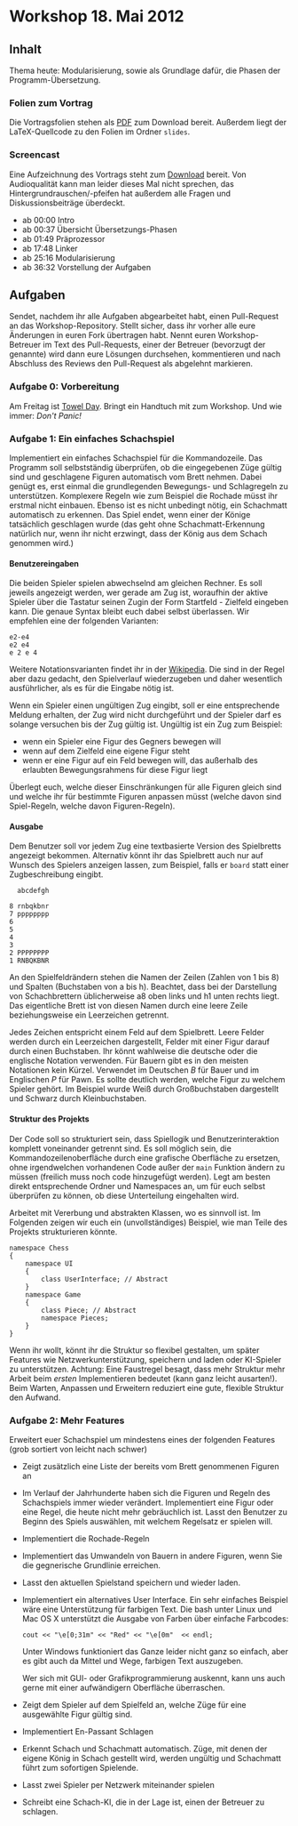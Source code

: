 # Workshop 18. Mai 2012

## Inhalt

Thema heute: Modularisierung, sowie als Grundlage dafür, die Phasen der Programm-Übersetzung.

### Folien zum Vortrag

Die Vortragsfolien stehen als [PDF](https://github.com/downloads/kit-cpp-workshop/workshop-ss12-04/slides.pdf) zum Download bereit. Außerdem liegt der LaTeX-Quellcode zu den Folien im Ordner `slides`.

### Screencast

Eine Aufzeichnung des Vortrags steht zum [Download](http://ubuntuone.com/7aINm5vTShhKjOTjbrRkUo) bereit. Von Audioqualität kann man leider dieses Mal nicht sprechen, das Hintergrundrauschen/-pfeifen hat außerdem alle Fragen und Diskussionsbeiträge überdeckt.

 - ab 00:00 Intro
 - ab 00:37 Übersicht Übersetzungs-Phasen
 - ab 01:49 Präprozessor
 - ab 17:48 Linker
 - ab 25:16 Modularisierung
 - ab 36:32 Vorstellung der Aufgaben
 

## Aufgaben

Sendet, nachdem ihr alle Aufgaben abgearbeitet habt, einen Pull-Request an das Workshop-Repository. Stellt sicher, dass ihr vorher alle eure Änderungen in euren Fork übertragen habt. Nennt euren Workshop-Betreuer im Text des Pull-Requests, einer der Betreuer (bevorzugt der genannte) wird dann eure Lösungen durchsehen, kommentieren und nach Abschluss des Reviews den Pull-Request als abgelehnt markieren.

### Aufgabe 0: Vorbereitung

Am Freitag ist [Towel Day](http://de.wikipedia.org/wiki/Towel_Day). Bringt ein Handtuch mit zum Workshop. Und wie immer: 
_Don't Panic!_


### Aufgabe 1: Ein einfaches Schachspiel

Implementiert ein einfaches Schachspiel für die Kommandozeile. Das Programm soll selbstständig überprüfen, ob die 
eingegebenen Züge gültig sind und geschlagene Figuren automatisch vom Brett nehmen. Dabei genügt es, erst einmal die 
grundlegenden Bewegungs- und Schlagregeln zu unterstützen. Komplexere Regeln wie zum Beispiel die Rochade müsst ihr 
erstmal nicht einbauen. Ebenso ist es nicht unbedingt nötig, ein Schachmatt automatisch zu erkennen. Das Spiel endet, 
wenn einer der Könige tatsächlich geschlagen wurde (das geht ohne Schachmatt-Erkennung natürlich nur, wenn ihr nicht
erzwingt, dass der König aus dem Schach genommen wird.)

#### Benutzereingaben

Die beiden Spieler spielen abwechselnd am gleichen Rechner. Es soll jeweils angezeigt werden, wer gerade am Zug ist, 
woraufhin der aktive Spieler über die Tastatur seinen Zugin der Form Startfeld - Zielfeld eingeben kann. Die genaue 
Syntax bleibt euch dabei selbst überlassen. Wir empfehlen eine der folgenden Varianten:

    e2-e4
    e2 e4
    e 2 e 4
  
Weitere Notationsvarianten findet ihr in der [Wikipedia](http://de.wikipedia.org/wiki/Schach#Notation). Die sind in der 
Regel aber dazu gedacht, den Spielverlauf wiederzugeben und daher wesentlich ausführlicher, als es für die Eingabe 
nötig ist.

Wenn ein Spieler einen ungültigen Zug eingibt, soll er eine entsprechende Meldung erhalten, der Zug wird nicht durchgeführt
und der Spieler darf es solange versuchen bis der Zug gültig ist.
Ungültig ist ein Zug zum Beispiel:
* wenn ein Spieler eine Figur des Gegners bewegen will
* wenn auf dem Zielfeld eine eigene Figur steht
* wenn er eine Figur auf ein Feld bewegen will, das außerhalb des erlaubten Bewegungsrahmens für diese Figur liegt

Überlegt euch, welche dieser Einschränkungen für alle Figuren gleich sind und welche ihr für bestimmte Figuren anpassen
müsst (welche davon sind Spiel-Regeln, welche davon Figuren-Regeln).

#### Ausgabe

Dem Benutzer soll vor jedem Zug eine textbasierte Version des Spielbretts angezeigt bekommen. Alternativ könnt ihr das 
Spielbrett auch nur auf Wunsch des Spielers anzeigen lassen, zum Beispiel, falls er `board` statt einer Zugbeschreibung 
eingibt.

      abcdefgh
    
    8 rnbqkbnr
    7 pppppppp
    6         
    5         
    4         
    3         
    2 PPPPPPPP
    1 RNBQKBNR

An den Spielfeldrändern stehen die Namen der Zeilen (Zahlen von 1 bis 8) und Spalten (Buchstaben von a bis h). Beachtet, 
dass bei der Darstellung von Schachbrettern üblicherweise a8 oben links und h1 unten rechts liegt. Das eigentliche Brett 
ist von diesen Namen durch eine leere Zeile beziehungsweise ein Leerzeichen getrennt.

Jedes Zeichen entspricht einem Feld auf dem Spielbrett. Leere Felder werden durch ein Leerzeichen dargestellt, Felder 
mit einer Figur darauf durch einen Buchstaben. Ihr könnt wahlweise die deutsche oder die englische Notation verwenden. 
Für Bauern gibt es in den meisten Notationen kein Kürzel. Verwendet im Deutschen _B_ für Bauer und im Englischen _P_ für 
Pawn. Es sollte deutlich werden, welche Figur zu welchem Spieler gehört. Im Beispiel wurde Weiß durch Großbuchstaben 
dargestellt und Schwarz durch Kleinbuchstaben.

#### Struktur des Projekts

Der Code soll so strukturiert sein, dass Spiellogik und Benutzerinteraktion komplett voneinander getrennt sind. Es soll 
möglich sein, die Kommandozeilenoberfläche durch eine grafische Oberfläche zu ersetzen, ohne irgendwelchen vorhandenen 
Code außer der `main` Funktion ändern zu müssen (freilich muss noch code hinzugefügt werden). Legt am besten direkt
entsprechende Ordner und Namespaces an, um für euch selbst überprüfen zu können, ob diese Unterteilung eingehalten wird.

Arbeitet mit Vererbung und abstrakten Klassen, wo es sinnvoll ist. Im Folgenden zeigen wir euch ein (unvollständiges) 
Beispiel, wie man Teile des Projekts strukturieren könnte.

    namespace Chess
    {
        namespace UI
        {
            class UserInterface; // Abstract
        }
        namespace Game
        {
            class Piece; // Abstract
            namespace Pieces;
        }
    }

Wenn ihr wollt, könnt ihr die Struktur so flexibel gestalten, um später Features wie Netzwerkunterstützung, 
speichern und laden oder KI-Spieler zu unterstützen. Achtung: Eine Faustregel besagt, dass mehr Struktur mehr Arbeit
beim _ersten_ Implementieren bedeutet (kann ganz leicht ausarten!). Beim Warten, Anpassen und Erweitern reduziert eine
gute, flexible Struktur den Aufwand.

### Aufgabe 2: Mehr Features

Erweitert euer Schachspiel um mindestens eines der folgenden Features (grob sortiert von leicht nach schwer)

* Zeigt zusätzlich eine Liste der bereits vom Brett genommenen Figuren an
* Im Verlauf der Jahrhunderte haben sich die Figuren und Regeln des Schachspiels immer wieder verändert. Implementiert 
  eine Figur oder eine Regel, die heute nicht mehr gebräuchlich ist. Lasst den Benutzer zu Beginn des Spiels auswählen, 
  mit welchem Regelsatz er spielen will.
* Implementiert die Rochade-Regeln
* Implementiert das Umwandeln von Bauern in andere Figuren, wenn Sie die gegnerische Grundlinie erreichen.
* Lasst den aktuellen Spielstand speichern und wieder laden.
* Implementiert ein alternatives User Interface. Ein sehr einfaches Beispiel wäre eine Unterstützung für farbigen Text.
  Die bash unter Linux und Mac OS X unterstützt die Ausgabe von Farben über einfache Farbcodes:

      cout << "\e[0;31m" << "Red" << "\e[0m"  << endl;
  
  Unter Windows funktioniert das Ganze leider nicht ganz so einfach, aber es gibt auch da Mittel und Wege, farbigen 
  Text auszugeben.
  
  Wer sich mit GUI- oder Grafikprogrammierung auskennt, kann uns auch gerne mit einer aufwändigern Oberfläche 
  überraschen.
* Zeigt dem Spieler auf dem Spielfeld an, welche Züge für eine ausgewählte Figur gültig sind.
* Implementiert En-Passant Schlagen
* Erkennt Schach und Schachmatt automatisch. Züge, mit denen der eigene König in Schach gestellt wird, werden ungültig 
  und Schachmatt führt zum sofortigen Spielende.
* Lasst zwei Spieler per Netzwerk miteinander spielen
* Schreibt eine Schach-KI, die in der Lage ist, einen der Betreuer zu schlagen.
